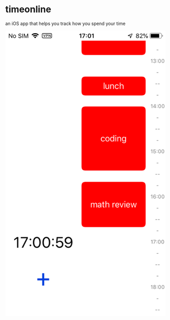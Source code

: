 # timeonline
an iOS app that helps you track how you spend your time

![demo of timeonline](DemoImage.PNG?raw=true "Demo Image")
